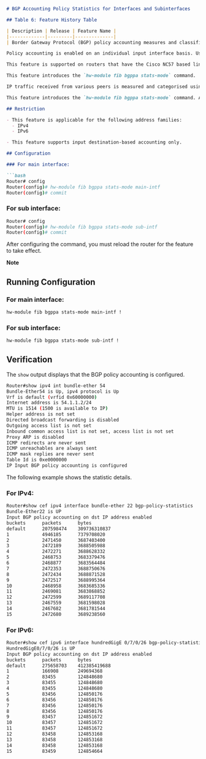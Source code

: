 ```markdown
# BGP Accounting Policy Statistics for Interfaces and Subinterfaces

## Table 6: Feature History Table

| Description | Release | Feature Name |
|-------------|---------|--------------|
| Border Gateway Protocol (BGP) policy accounting measures and classifies IP traffic that is received from different peers. You can identify and account for all traffic by customer and bill accordingly. | Release 7.9.1 | BGP Accounting Policy Statistics for Interfaces and Subinterfaces |

Policy accounting is enabled on an individual input interface basis. Using BGP policy accounting, you can now account for traffic according to the route it traverses.

This feature is supported on routers that have the Cisco NC57 based line cards with external TCAM (eTCAM) and operate in native mode.

This feature introduces the `hw-module fib bgppa stats-mode` command.

IP traffic received from various peers is measured and categorised using Border Gateway Protocol (BGP) policy accounting. All traffic can be tracked down, accounted for, and billed individually for. On an individual input interface basis, policy accounting is enabled. Now that traffic can be accounted for based on the route it takes, BGP policy accounting is available.

This feature introduces the `hw-module fib bgppa stats-mode` command. After configuring the command, you must reload the router for the feature to take effect.

## Restriction

- This feature is applicable for the following address families:
  - IPv4
  - IPv6

- This feature supports input destination-based accounting only.

## Configuration

### For main interface:

```bash
Router# config
Router(config)# hw-module fib bgppa stats-mode main-intf
Router(config)# commit
```

### For sub interface:

```bash
Router# config
Router(config)# hw-module fib bgppa stats-mode sub-intf
Router(config)# commit
```

After configuring the command, you must reload the router for the feature to take effect.

**Note**

## Running Configuration

### For main interface:

```bash
hw-module fib bgppa stats-mode main-intf !
```

### For sub interface:

```bash
hw-module fib bgppa stats-mode sub-intf !
```

## Verification

The `show` output displays that the BGP policy accounting is configured.

```bash
Router#show ipv4 int bundle-ether 54
Bundle-Ether54 is Up, ipv4 protocol is Up
Vrf is default (vrfid 0x60000000)
Internet address is 54.1.1.2/24
MTU is 1514 (1500 is available to IP)
Helper address is not set
Directed broadcast forwarding is disabled
Outgoing access list is not set
Inbound common access list is not set, access list is not set
Proxy ARP is disabled
ICMP redirects are never sent
ICMP unreachables are always sent
ICMP mask replies are never sent
Table Id is 0xe0000000
IP Input BGP policy accounting is configured
```

The following example shows the statistic details.

### For IPv4:

```bash
Router#show cef ipv4 interface bundle-ether 22 bgp-policy-statistics
Bundle-Ether22 is UP
Input BGP policy accounting on dst IP address enabled
buckets      packets      bytes
default      207598474    309736310837
1            4946185      7379708020
2            2471450      3687403400
3            2472189      3688505988
4            2472271      3688628332
5            2468753      3683379476
6            2468877      3683564484
7            2472353      3688750676
8            2472434      3688871528
9            2472517      3688995364
10           2468958      3683685336
11           2469081      3683868852
12           2472599      3689117708
13           2467559      3681598028
14           2467682      3681781544
15           2472680      3689238560
```

### For IPv6:

```bash
Router#show cef ipv6 interface hundredGigE 0/7/0/26 bgp-policy-statistics
HundredGigE0/7/0/26 is UP
Input BGP policy accounting on dst IP address enabled
buckets      packets      bytes
default      275658703    412385419688
1            166908       249694368
2            83455        124848680
3            83455        124848680
4            83455        124848680
5            83456        124850176
6            83456        124850176
7            83456        124850176
8            83456        124850176
9            83457        124851672
10           83457        124851672
11           83457        124851672
12           83458        124853168
13           83458        124853168
14           83458        124853168
15           83459        124854664
```
```